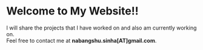 
# Welcome to My Website!!

I will share the projects that I have worked on and also am currently working on.  
Feel free to contact me at **nabangshu.sinha[AT]gmail.com**.

